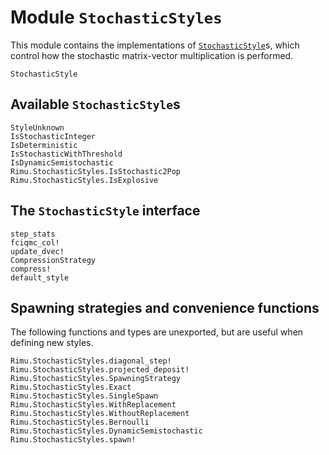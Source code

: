 # Module `StochasticStyles`

This module contains the implementations of [`StochasticStyle`](@ref)s, which control how the
stochastic matrix-vector multiplication is performed.

```@docs
StochasticStyle
```

## Available `StochasticStyle`s

```@docs
StyleUnknown
IsStochasticInteger
IsDeterministic
IsStochasticWithThreshold
IsDynamicSemistochastic
Rimu.StochasticStyles.IsStochastic2Pop
Rimu.StochasticStyles.IsExplosive
```

## The `StochasticStyle` interface

```@docs
step_stats
fciqmc_col!
update_dvec!
CompressionStrategy
compress!
default_style
```

## Spawning strategies and convenience functions

The following functions and types are unexported, but are useful when defining new styles.

```@docs
Rimu.StochasticStyles.diagonal_step!
Rimu.StochasticStyles.projected_deposit!
Rimu.StochasticStyles.SpawningStrategy
Rimu.StochasticStyles.Exact
Rimu.StochasticStyles.SingleSpawn
Rimu.StochasticStyles.WithReplacement
Rimu.StochasticStyles.WithoutReplacement
Rimu.StochasticStyles.Bernoulli
Rimu.StochasticStyles.DynamicSemistochastic
Rimu.StochasticStyles.spawn!
```
